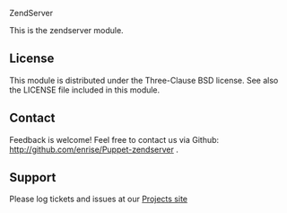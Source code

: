 ZendServer

This is the zendserver module.

License
-------
This module is distributed under the Three-Clause BSD license. See also the LICENSE file included in this module.


Contact
-------
Feedback is welcome! Feel free to contact us via Github: http://github.com/enrise/Puppet-zendserver .


Support
-------
Please log tickets and issues at our [Projects site](http://github.com/enrise/Puppet-zendserver)
